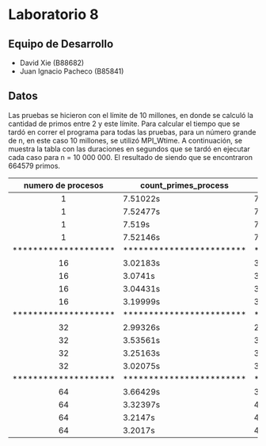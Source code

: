 # Laboratorio 8
## Equipo de Desarrollo
- David Xie (B88682)
- Juan Ignacio Pacheco (B85841)

## Datos
Las pruebas se hicieron con el límite de 10 millones, en donde se calculó la cantidad de primos entre 2 y este límite.
Para calcular el tiempo que se tardó en correr el programa para todas las pruebas, para un número grande de n, en este caso 10 millones, se utilizó MPI_Wtime.
A continuación, se muestra la tabla con las duraciones en segundos que se tardó en ejecutar cada caso para n = 10 000 000. El resultado de siendo 
que se encontraron 664579 primos.

| numero de procesos | count\_primes\_process | count\_primes\_reduction | count\_primes\_all\_reduce |
|:------------:|-----------|-----------|-----------|
| 1 | 7.51022s | 7.63128s | 8.33427s |
| 1 | 7.52477s | 7.67502s | 8.34476s |
| 1 | 7.519s   | 7.64053s | 8.34663s |
| 1 | 7.52146s | 7.64464s | 8.34208s |
|********************|************************|**************************|*****************************|
| 16 | 3.02183s | 3.23884s | 4.34519s |
| 16 | 3.0741s  | 3.32412s | 4.53757s |
| 16 | 3.04431s | 3.21279s | 4.6423s |
| 16 | 3.19999s | 3.39446s | 4.64691s |
|********************|************************|**************************|*****************************|
| 32 | 2.99326s | 2.98437s | 4.69418s |
| 32 | 3.53561s | 3.17773s | 4.32963s |
| 32 | 3.25163s | 3.20947s | 4.63863s |
| 32 | 3.02075s | 3.37483s | 4.11232s |
|********************|************************|**************************|*****************************|
| 64 | 3.66429s | 3.80354s | 4.65839s |
| 64 | 3.32397s | 4.94199s | 4.52211s |
| 64 | 3.2147s | 4.24185s | 4.53963s |
| 64 | 3.2017s | 4.00413s | 4.61714s |

